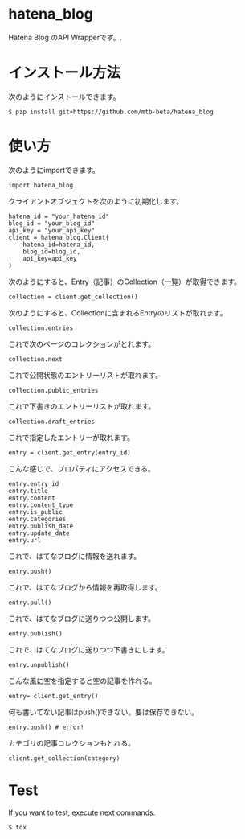 # hatena_blog

Hatena Blog のAPI Wrapperです。.

# インストール方法

次のようにインストールできます。

```
$ pip install git+https://github.com/mtb-beta/hatena_blog
```

# 使い方

次のようにimportできます。

```
import hatena_blog
```

クライアントオブジェクトを次のように初期化します。

```
hatena_id = "your_hatena_id"
blog_id = "your_blog_id"
api_key = "your_api_key"
client = hatena_blog.Client(
    hatena_id=hatena_id,
    blog_id=blog_id,
    api_key=api_key
)
```

次のようにすると、Entry（記事）のCollection（一覧）が取得できます。
```
collection = client.get_collection()
```

次のようにすると、Collectionに含まれるEntryのリストが取れます。
```
collection.entries
```

これで次のページのコレクションがとれます。
```
collection.next
```

これで公開状態のエントリーリストが取れます。

```
collection.public_entries
```


これで下書きのエントリーリストが取れます。
```
collection.draft_entries
```

これで指定したエントリーが取れます。
```
entry = client.get_entry(entry_id)
```

こんな感じで、プロパティにアクセスできる。
```
entry.entry_id
entry.title
entry.content
entry.content_type
entry.is_public
entry.categories
entry.publish_date
entry.update_date
entry.url
```

これで、はてなブログに情報を送れます。
```
entry.push()
```

これで、はてなブログから情報を再取得します。
```
entry.pull()
```

これで、はてなブログに送りつつ公開します。
```
entry.publish()
```

これで、はてなブログに送りつつ下書きにします。
```
entry.unpublish()
```

こんな風に空を指定すると空の記事を作れる。
```
entry= client.get_entry()
```

何も書いてない記事はpush()できない。要は保存できない。
```
entry.push() # error!
```

カテゴリの記事コレクションもとれる。
```
client.get_collection(category)
```

# Test

If you want to test, execute next commands.

```
$ tox
```
